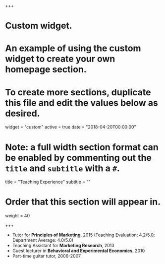 +++
# Custom widget.
# An example of using the custom widget to create your own homepage section.
# To create more sections, duplicate this file and edit the values below as desired.
widget = "custom"
active = true
date = "2018-04-20T00:00:00"

# Note: a full width section format can be enabled by commenting out the `title` and `subtitle` with a `#`.
title = "Teaching Experience"
subtitle = ""

# Order that this section will appear in.
weight = 40

+++

- Tutor for **Principles of Marketing**, 2015
(Teaching Evaluation: 4.2/5.0; Department Average: 4.0/5.0)
- Teaching Assistant for **Marketing Research**, 2013
- Guest lecturer in **Behavioral and Experimental Economics**, 2010
- Part-time guitar tutor, 2006-2007